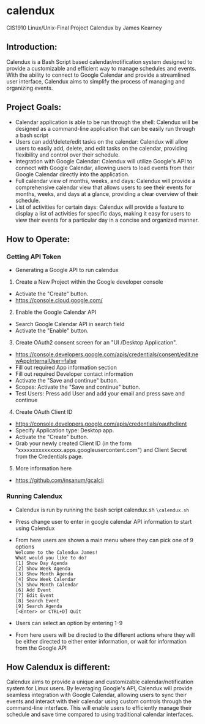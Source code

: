 # calendux
CIS1910 Linux/Unix-Final Project
Calendux by James Kearney

## Introduction:
Calendux is a Bash Script based calendar/notification system designed to provide a customizable and efficient way to manage schedules and events. With the ability to connect to Google Calendar and provide a streamlined user interface, Calendux aims to simplify the process of managing and organizing events.

## Project Goals:
- Calendar application is able to be run through the shell: Calendux will be designed as a command-line application that can be easily run through a bash script
- Users can add/delete/edit tasks on the calendar: Calendux will allow users to easily add, delete, and edit tasks on the calendar, providing flexibility and control over their schedule.
- Integration with Google Calendar: Calendux will utilize Google's API to connect with Google Calendar, allowing users to load events from their Google Calendar directly into the application.
- Full calendar view of months, weeks, and days: Calendux will provide a comprehensive calendar view that allows users to see their events for months, weeks, and days at a glance, providing a clear overview of their schedule.
- List of activities for certain days: Calendux will provide a feature to display a list of activities for specific days, making it easy for users to view their events for a particular day in a concise and organized manner.

## How to Operate:
### Getting API Token
- Generating a Google API to run calendux
1. Create a New Project within the Google developer console
- Activate the "Create" button.
- https://console.cloud.google.com/
2. Enable the Google Calendar API
- Search Google Calendar API in search field
- Activate the "Enable" button.
3. Create OAuth2 consent screen for an "UI /Desktop Application".
- https://console.developers.google.com/apis/credentials/consent/edit;newAppInternalUser=false
- Fill out required App information section
- Fill out required Developer contact information
- Activate the "Save and continue" button.
- Scopes: Activate the "Save and continue" button.
- Test Users: Press add User and add your email and press save and continue
4. Create OAuth Client ID
- https://console.developers.google.com/apis/credentials/oauthclient
- Specify Application type: Desktop app.
- Activate the "Create" button.
- Grab your newly created Client ID (in the form "xxxxxxxxxxxxxxx.apps.googleusercontent.com") and Client Secret from the Credentials page.
5. More information here
- https://github.com/insanum/gcalcli

### Running Calendux
- Calendux is run by running the bash script calendux.sh
`\calendux.sh`
- Press change user to enter in google calendar API information to start using Calendux
- From here users are shown a main menu where they can pick one of 9 options<br/> 
`Welcome to the Calendux James!`<br/> 
`What would you like to do?`<br/> 
`[1] Show Day Agenda`<br/> 
`[2] Show Week Agenda`<br/> 
`[3] Show Month Agenda`<br/> 
`[4] Show Week Calendar`<br/> 
`[5] Show Month Calendar`<br/> 
`[6] Add Event`<br/> 
`[7] Edit Event`<br/> 
`[8] Search Event`<br/> 
`[9] Search Agenda`<br/> 
`[<Enter> or CTRL+D] Quit`<br/> 

- Users can select an option by entering 1-9
- From here users will be directed to the different actions where they will be either directed to either enter information, or wait for information 
from the Google API

## How Calendux is different:
Calendux aims to provide a unique and customizable calendar/notification system for Linux users. By leveraging Google's API, Calendux will provide seamless integration with Google Calendar, allowing users to sync their events and interact with their calendar using custom controls through the command-line interface. This will enable users to efficiently manage their schedule and save time compared to using traditional calendar interfaces.
